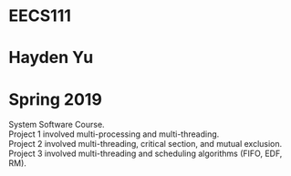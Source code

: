 # EECS111
# Hayden Yu
# Spring 2019

System Software Course.\
Project 1 involved multi-processing and multi-threading.\
Project 2 involved multi-threading, critical section, and mutual exclusion.\
Project 3 involved multi-threading and scheduling algorithms (FIFO, EDF, RM).
